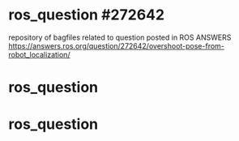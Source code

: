# ros_question #272642
   repository of bagfiles related to question posted in ROS ANSWERS
   https://answers.ros.org/question/272642/overshoot-pose-from-robot_localization/
   
# ros_question
# ros_question
